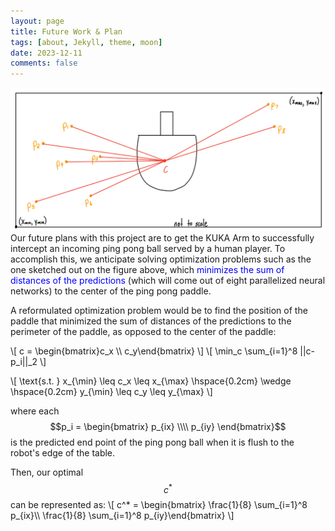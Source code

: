 ```yaml
---
layout: page
title: Future Work & Plan
tags: [about, Jekyll, theme, moon]
date: 2023-12-11
comments: false
---
```

![Future Work Drawing](../assets/img/future_work_img.png)
Our future plans with this project are to get the KUKA Arm to successfully intercept an incoming ping pong ball served by a human player.
To accomplish this, we anticipate solving optimization problems such as the one sketched out on the figure above, which <span style="color:blue">minimizes the sum of distances of the predictions</span> (which will come out of eight parallelized neural networks) to the center of the ping pong paddle. 

A reformulated optimization problem would be to find the position of the paddle that minimized the sum of distances of the predictions to the perimeter of the paddle, as opposed to the center of the paddle:

\\[ c = \begin{bmatrix}c_x \\\\ c_y\end{bmatrix} \\]
\\[
    \min_c \sum_{i=1}^8 ||c-p_i||_2
\\]

\\[
    \text{s.t. } x_{\min} \leq c_x \leq x_{\max}  \hspace{0.2cm} \wedge \hspace{0.2cm} y_{\min} \leq c_y \leq y_{\max}
\\]

where each $$p_i = \begin{bmatrix} p_{ix} \\\\ p_{iy} \end{bmatrix}$$ is the predicted end point of the ping pong ball when it is flush to the robot's edge of the table.

Then, our optimal $$c^*$$ can be represented as:
\\[
  c^* = \begin{bmatrix} \frac{1}{8} \sum_{i=1}^8  p_{ix}\\\\ \frac{1}{8} \sum_{i=1}^8  p_{iy}\end{bmatrix}
\\]